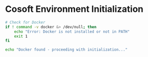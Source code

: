 # Cosoft Environment Initialization

```bash
# Check for Docker
if ! command -v docker &> /dev/null; then
    echo "Error: Docker is not installed or not in PATH"
    exit 1
fi

echo "Docker found - proceeding with initialization..."
```